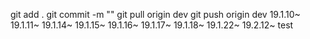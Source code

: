 git add .
git commit -m ""
git pull origin dev
git push origin dev
19.1.10~
19.1.11~
19.1.14~
19.1.15~
19.1.16~
19.1.17~
19.1.18~
19.1.22~
19.2.12~
test
